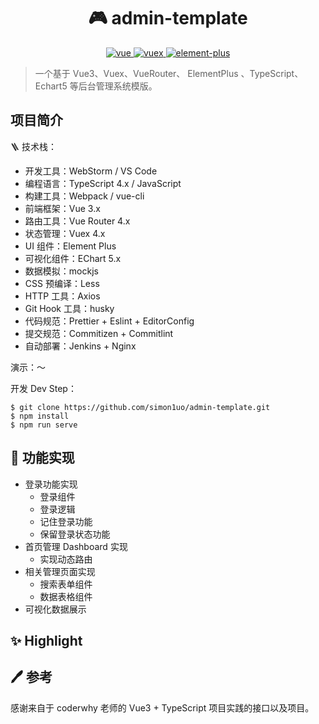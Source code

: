 <h1 align="center">🎮 admin-template</h1>

<p align="center">
  <a href="https://github.com/vuejs/vue">
    <img src="https://img.shields.io/badge/vue-3.0-brightgreen.svg" alt="vue">
  </a>
  <a href="https://github.com/vuejs/vuex">
    <img src="https://img.shields.io/badge/vuex-4.0-brightgreen" alt="vuex">
  </a>
  <a href="https://github.com/element-plus/element-plus">
    <img src="https://img.shields.io/badge/element--plus-1.x-blue" alt="element-plus">
  </a>
</p>

> 一个基于 Vue3、Vuex、VueRouter、 ElementPlus 、TypeScript、Echart5 等后台管理系统模版。

## 项目简介

🪜 技术栈：
+ 开发工具：WebStorm / VS Code
+ 编程语言：TypeScript 4.x / JavaScript
+ 构建工具：Webpack / vue-cli
+ 前端框架：Vue 3.x
+ 路由工具：Vue Router 4.x
+ 状态管理：Vuex 4.x
+ UI 组件：Element Plus
+ 可视化组件：EChart 5.x
+ 数据模拟：mockjs
+ CSS 预编译：Less
+ HTTP 工具：Axios
+ Git Hook 工具：husky
+ 代码规范：Prettier + Eslint + EditorConfig
+ 提交规范：Commitizen + Commitlint
+ 自动部署：Jenkins + Nginx

演示：～

开发 Dev Step：
```shell
$ git clone https://github.com/simon1uo/admin-template.git
$ npm install
$ npm run serve
```

## 🚀 功能实现

+ 登录功能实现
  + 登录组件
  + 登录逻辑
  + 记住登录功能
  + 保留登录状态功能
+ 首页管理 Dashboard 实现
  + 实现动态路由
+ 相关管理页面实现
  + 搜索表单组件
  + 数据表格组件
+ 可视化数据展示

## ✨ Highlight

## 🖊 参考

感谢来自于 coderwhy 老师的 Vue3 + TypeScript 项目实践的接口以及项目。 
